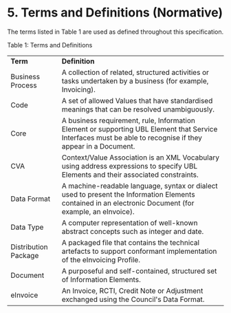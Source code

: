 # 5. Terms and Definitions (Normative)

The terms listed in Table 1 are used as defined throughout this specification. 

Table 1: Terms and Definitions 

| | | 
| --- |------- |
**Term** |**Definition**| 
Business Process | A collection of related, structured activities or tasks undertaken by a business (for example, Invoicing). |
Code |A set of allowed Values that have standardised meanings that can be resolved unambiguously. |
Core |A business requirement, rule, Information Element or supporting UBL Element that Service Interfaces must be able to recognise if they appear in a Document. |
CVA |Context/Value Association is an XML Vocabulary using address expressions to specify UBL Elements and their associated constraints. |
Data Format |A machine-readable language, syntax or dialect used to present the Information Elements contained in an electronic Document (for example, an eInvoice). |
Data Type |A computer representation of well-known abstract concepts such as integer and date. |
Distribution Package |A packaged file that contains the technical artefacts to support conformant implementation of the eInvoicing Profile. |
Document |A purposeful and self-contained, structured set of Information Elements. |
eInvoice |An Invoice, RCTI, Credit Note or Adjustment exchanged using the Council's Data Format. |

